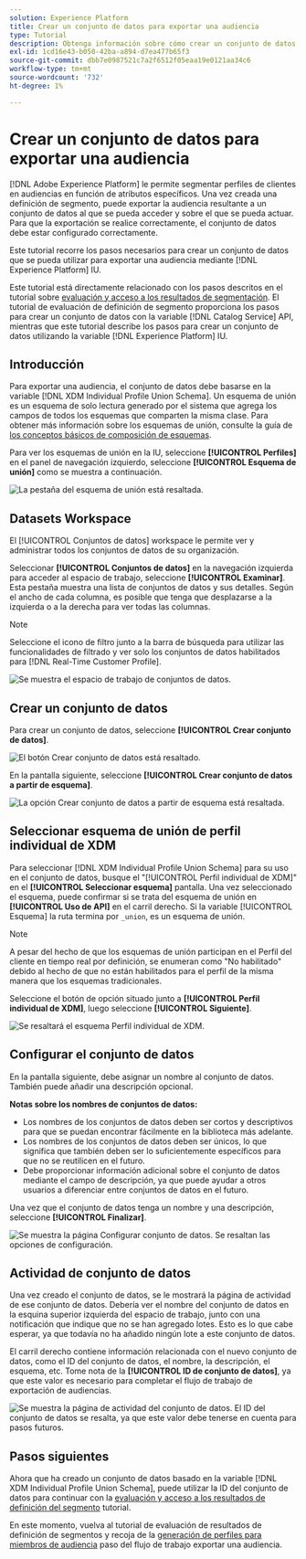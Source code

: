 ```yaml
---
solution: Experience Platform
title: Crear un conjunto de datos para exportar una audiencia
type: Tutorial
description: Obtenga información sobre cómo crear un conjunto de datos que se pueda utilizar para exportar una audiencia mediante la interfaz de usuario de Experience Platform.
exl-id: 1cd16e43-b050-42ba-a894-d7ea477b65f3
source-git-commit: dbb7e0987521c7a2f6512f05eaa19e0121aa34c6
workflow-type: tm+mt
source-wordcount: '732'
ht-degree: 1%

---
```


# Crear un conjunto de datos para exportar una audiencia

[!DNL Adobe Experience Platform] le permite segmentar perfiles de clientes en audiencias en función de atributos específicos. Una vez creada una definición de segmento, puede exportar la audiencia resultante a un conjunto de datos al que se pueda acceder y sobre el que se pueda actuar. Para que la exportación se realice correctamente, el conjunto de datos debe estar configurado correctamente.

Este tutorial recorre los pasos necesarios para crear un conjunto de datos que se pueda utilizar para exportar una audiencia mediante [!DNL Experience Platform] IU.

Este tutorial está directamente relacionado con los pasos descritos en el tutorial sobre [evaluación y acceso a los resultados de segmentación](./evaluate-a-segment.md). El tutorial de evaluación de definición de segmento proporciona los pasos para crear un conjunto de datos con la variable [!DNL Catalog Service] API, mientras que este tutorial describe los pasos para crear un conjunto de datos utilizando la variable [!DNL Experience Platform] IU.

## Introducción

Para exportar una audiencia, el conjunto de datos debe basarse en la variable [!DNL XDM Individual Profile Union Schema]. Un esquema de unión es un esquema de solo lectura generado por el sistema que agrega los campos de todos los esquemas que comparten la misma clase. Para obtener más información sobre los esquemas de unión, consulte la guía de [los conceptos básicos de composición de esquemas](../../xdm/schema/composition.md#union).

Para ver los esquemas de unión en la IU, seleccione **[!UICONTROL Perfiles]** en el panel de navegación izquierdo, seleccione **[!UICONTROL Esquema de unión]** como se muestra a continuación.

![La pestaña del esquema de unión está resaltada.](../images/tutorials/segment-export-dataset/union.png)

## Datasets Workspace

El [!UICONTROL Conjuntos de datos] workspace le permite ver y administrar todos los conjuntos de datos de su organización.

Seleccionar **[!UICONTROL Conjuntos de datos]** en la navegación izquierda para acceder al espacio de trabajo, seleccione **[!UICONTROL Examinar]**. Esta pestaña muestra una lista de conjuntos de datos y sus detalles. Según el ancho de cada columna, es posible que tenga que desplazarse a la izquierda o a la derecha para ver todas las columnas.

>[!NOTE]
>
>Seleccione el icono de filtro junto a la barra de búsqueda para utilizar las funcionalidades de filtrado y ver solo los conjuntos de datos habilitados para [!DNL Real-Time Customer Profile].

![Se muestra el espacio de trabajo de conjuntos de datos.](../images/tutorials/segment-export-dataset/browse.png)

## Crear un conjunto de datos

Para crear un conjunto de datos, seleccione **[!UICONTROL Crear conjunto de datos]**.

![El botón Crear conjunto de datos está resaltado.](../images/tutorials/segment-export-dataset/create-dataset.png)

En la pantalla siguiente, seleccione **[!UICONTROL Crear conjunto de datos a partir de esquema]**.

![La opción Crear conjunto de datos a partir de esquema está resaltada.](../images/tutorials/segment-export-dataset/create-from-schema.png)

## Seleccionar esquema de unión de perfil individual de XDM

Para seleccionar [!DNL XDM Individual Profile Union Schema] para su uso en el conjunto de datos, busque el &quot;[!UICONTROL Perfil individual de XDM]&quot; en el **[!UICONTROL Seleccionar esquema]** pantalla. Una vez seleccionado el esquema, puede confirmar si se trata del esquema de unión en **[!UICONTROL Uso de API]** en el carril derecho. Si la variable [!UICONTROL Esquema] la ruta termina por `_union`, es un esquema de unión.

>[!NOTE]
>
>A pesar del hecho de que los esquemas de unión participan en el Perfil del cliente en tiempo real por definición, se enumeran como &quot;No habilitado&quot; debido al hecho de que no están habilitados para el perfil de la misma manera que los esquemas tradicionales.

Seleccione el botón de opción situado junto a **[!UICONTROL Perfil individual de XDM]**, luego seleccione **[!UICONTROL Siguiente]**.

![Se resaltará el esquema Perfil individual de XDM.](../images/tutorials/segment-export-dataset/select-schema.png)

## Configurar el conjunto de datos

En la pantalla siguiente, debe asignar un nombre al conjunto de datos. También puede añadir una descripción opcional.

**Notas sobre los nombres de conjuntos de datos:**

* Los nombres de los conjuntos de datos deben ser cortos y descriptivos para que se puedan encontrar fácilmente en la biblioteca más adelante.
* Los nombres de los conjuntos de datos deben ser únicos, lo que significa que también deben ser lo suficientemente específicos para que no se reutilicen en el futuro.
* Debe proporcionar información adicional sobre el conjunto de datos mediante el campo de descripción, ya que puede ayudar a otros usuarios a diferenciar entre conjuntos de datos en el futuro.

Una vez que el conjunto de datos tenga un nombre y una descripción, seleccione **[!UICONTROL Finalizar]**.

![Se muestra la página Configurar conjunto de datos. Se resaltan las opciones de configuración.](../images/tutorials/segment-export-dataset/configure-dataset.png)

## Actividad de conjunto de datos

Una vez creado el conjunto de datos, se le mostrará la página de actividad de ese conjunto de datos. Debería ver el nombre del conjunto de datos en la esquina superior izquierda del espacio de trabajo, junto con una notificación que indique que no se han agregado lotes. Esto es lo que cabe esperar, ya que todavía no ha añadido ningún lote a este conjunto de datos.

El carril derecho contiene información relacionada con el nuevo conjunto de datos, como el ID del conjunto de datos, el nombre, la descripción, el esquema, etc. Tome nota de la **[!UICONTROL ID de conjunto de datos]**, ya que este valor es necesario para completar el flujo de trabajo de exportación de audiencias.

![Se muestra la página de actividad del conjunto de datos. El ID del conjunto de datos se resalta, ya que este valor debe tenerse en cuenta para pasos futuros.](../images/tutorials/segment-export-dataset/activity.png)

## Pasos siguientes

Ahora que ha creado un conjunto de datos basado en la variable [!DNL XDM Individual Profile Union Schema], puede utilizar la ID del conjunto de datos para continuar con la [evaluación y acceso a los resultados de definición del segmento](./evaluate-a-segment.md) tutorial.

En este momento, vuelva al tutorial de evaluación de resultados de definición de segmentos y recoja de la [generación de perfiles para miembros de audiencia](./evaluate-a-segment.md#generate-profiles) paso del flujo de trabajo exportar una audiencia.
